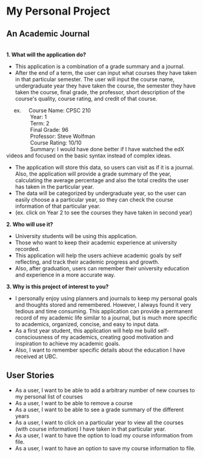 # My Personal Project
## An Academic Journal
\
**1. What will the application do?**
- This application is a combination of a grade summary and a journal.
- After the end of a term, the user can input what courses they
have taken in that particular semester.
The user will input the course name, undergraduate year they have taken the course, the semester they have taken the course, final grade, the professor, 
short description of the course's quality, course rating, and credit of that course.
 

 &nbsp;&nbsp;&nbsp;&nbsp; ex.
  &nbsp;&nbsp;&nbsp;&nbsp;Course Name: CPSC 210
\
 &nbsp;&nbsp;&nbsp;&nbsp;&nbsp;&nbsp;&nbsp;&nbsp;&nbsp;&nbsp;&nbsp;&nbsp;&nbsp;&nbsp;&nbsp;&nbsp;Year: 1 
\
 &nbsp;&nbsp;&nbsp;&nbsp;&nbsp;&nbsp;&nbsp;&nbsp;&nbsp;&nbsp;&nbsp;&nbsp;&nbsp;&nbsp;&nbsp;&nbsp;Term: 2
\
 &nbsp;&nbsp;&nbsp;&nbsp;&nbsp;&nbsp;&nbsp;&nbsp;&nbsp;&nbsp;&nbsp;&nbsp;&nbsp;&nbsp;&nbsp;&nbsp;Final Grade: 96
\
 &nbsp;&nbsp;&nbsp;&nbsp;&nbsp;&nbsp;&nbsp;&nbsp;&nbsp;&nbsp;&nbsp;&nbsp;&nbsp;&nbsp;&nbsp;&nbsp;Professor: Steve Wolfman
\
 &nbsp;&nbsp;&nbsp;&nbsp;&nbsp;&nbsp;&nbsp;&nbsp;&nbsp;&nbsp;&nbsp;&nbsp;&nbsp;&nbsp;&nbsp;&nbsp;Course Rating: 10/10
\
 &nbsp;&nbsp;&nbsp;&nbsp;&nbsp;&nbsp;&nbsp;&nbsp;&nbsp;&nbsp;&nbsp;&nbsp;&nbsp;&nbsp;&nbsp;&nbsp;Summary: I would have done better if I have
  watched the edX videos and focused on the 
  basic syntax instead of complex ideas.
- The application will store this data, so users can visit as if it 
is a journal. Also, the application will provide a grade summary of the year, 
calculating the average percentage and also the total credits the user has taken in the particular year. 
- The data will be categorized by undergraduate year, so the user can easily choose a
a particular year, so they can check the course information of that particular year. 
- (ex. click on Year 2 to see the 
courses they have taken in second year)
  



**2. Who will use it?**
- University students will be using this application. 
- Those who 
want to keep their academic experience at university recorded. 
- This application will help the users achieve academic goals by
self reflecting, and track their academic progress and growth. 
- Also, after graduation, users can remember their university education 
and experience in a more accurate way. 



**3. Why is this project of interest to you?**
- I personally enjoy using planners and journals
to keep my personal goals and thoughts stored and remembered. 
However, I always found it very tedious and time consuming.
This application can provide a permanent record of my academic life
similar to a journal, but is much more specific to academics, organized, concise,
and easy to input data. 
- As a first year student, this application will 
 help me build self-consciousness of my academics, 
creating good motivation and inspiration to achieve my academic goals. 
- Also, I want to remember specific details about the education I have received 
at UBC.

## User Stories
- As a user, I want to be able to add a arbitrary number of new courses to my personal list of courses
- As a user, I want to be able to remove a course
- As a user, I want to be able to see a grade summary of the different years
- As a user, I want to click on a particular year to view all the courses (with course information) 
I have taken in that particular year.
- As a user, I want to have the option to load my course information from file.
- As a user, I want to have an option to save my course information to file.





